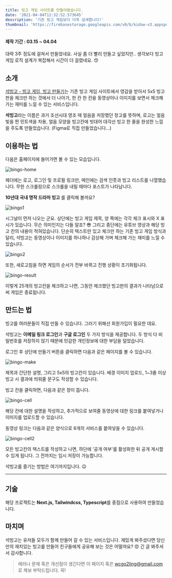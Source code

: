 ```yaml
---
title: 빙고 게임 사이트를 만들어봤습니다.
date: '2021-04-04T12:32:52.573645'
description: '기존 빙고 게임보다 더욱 섬세합니다!'
thumbnail: 'https://firebasestorage.googleapis.com/v0/b/kidow-v3.appspot.com/o/thumbnail%2FSeokbingo.png?alt=media&token=eca40f55-db96-4ef5-bfad-f12e3f4362af'
---
```


#### 제작 기간 : 03.15 ~ 04.04

대략 3주 정도에 걸쳐서 만들었네요. 사실 좀 더 빨리 만들고 싶었지만.. 생각보다 빙고 게임 로직 설계가 복잡해서 시간이 더 걸렸네요. 😙

## 소개

[석빙고 - 빙고 게임, 빙고 만들기](https://seokbingo.com)는 기존 빙고 게임 사이트에서 영감을 받아서 5x5 빙고판을 체크만 하는 것에서 더 나아가, 한 칸 한 칸을 동영상이나 이미지를 보면서 체크해 가는 재미를 느낄 수 있는 서비스입니다.

**석빙고**라는 이름은 과거 조선시대 영조 때 얼음을 저장했던 창고를 뜻하며, 로고는 얼음빛을 띈 민트색을 차용, 얼음 모양을 빙고칸에 빗대어 대각선 빙고 한 줄을 완성한 느낌을 주도록 만들었습니다. (Figma로 직접 만들었습니다...)

## 이용하는 법

다음은 홈페이지에 들어가면 볼 수 있는 모습입니다.

![bingo-home](./bingo-home.png)

헤더에는 로고, 로그인 및 프로필 링크만, 메인에는 검색 인풋과 빙고 리스트를 나열했습니다. 무한 스크롤링으로 스크롤을 내릴 때마다 포스트가 나타납니다.

**10년대 국내 명작 드라마 빙고** 를 클릭해 볼까요?

![bingo1](./bingo1.png)

시그널이 먼저 나오는 군요. 상단에는 빙고 게임 제목, 양 쪽에는 각각 체크 표시와 X 표시가 있습니다. 무슨 의미인지는 다들 알죠? 😎 그리고 중단에는 유튜브 영상과 해당 빙고 칸의 내용이 적혀있습니다. 단순히 텍스트만 있고 체크만 하는 기존 빙고 게임 방식과 달리, 석빙고는 동영상이나 이미지를 하나하나 감상해 가며 체크해 가는 재미를 느낄 수 있습니다.

![bingo2](./bingo2.png)

또한, 새로고침을 하면 게임의 순서가 전부 바뀌고 진행 상황이 초기화됩니다.

![bingo-result](./bingo-result.png)

이렇게 25개의 빙고칸을 체크하고 나면, 그동안 체크했던 빙고판의 결과가 나타남으로써 게임은 종료됩니다.

## 만드는 법

빙고를 여러분들이 직접 만들 수 있습니다. 그러기 위해선 회원가입이 필요한 데요.

석빙고는 **이메일 링크 로그인**과 **구글 로그인** 두 가지 방식을 제공합니다. 두 방식 다 비밀번호를 저장하지 않기 때문에 민감한 개인정보에 대한 부담을 덜었습니다.

로그인 후 상단에 만들기 버튼을 클릭하면 다음과 같은 페이지를 볼 수 있습니다.

![bingo-make](./bingo-make.png)

제목과 간단한 설명, 그리고 5x5의 빙고칸이 있습니다. 배경 이미지 업로드, 1~3줄 이상 빙고 시 결과에 띄워줄 문구도 작성할 수 있습니다.

빙고 칸을 클릭하면, 다음과 같은 창이 뜹니다.

![bingo-cell](./bingo-cell.png)

해당 칸에 대한 설명을 작성하고, 추가적으로 보여줄 동영상에 대한 링크를 붙여넣거나 이미지를 업로드할 수 있습니다.

동영상 링크는 다음과 같은 양식으로 6개의 서비스를 붙여넣을 수 있습니다.

![bingo-cell2](./bingo-cell-info.png)

모든 빙고칸의 텍스트를 작성하고 나면, 하단에 '공개 여부'를 활성화한 뒤 공개 게시할 수 있게 됩니다. 그 전까지는 임시 저장이 가능합니다.

석빙고를 즐기는 방법은 여기까지입니다. 😉

---

## 기술

해당 프로젝트는 **Next.js, Tailwindcss, Typescript**를 중점으로 사용하여 만들었습니다.

## 마치며

석빙고는 유저들 모두가 함께 만들어 갈 수 있는 서비스입니다. 재밌게 봐주셨다면 당신만의 재치있는 빙고를 만들어 친구들에게 공유해 보는 것은 어떨까요? 😍 긴 글 봐주셔서 감사합니다.

> 에러나 문제 혹은 개선점이 생긴다면 이 페이지 혹은 wcgo2ling@gmail.com 로 제보 부탁드립니다. 꼭!
